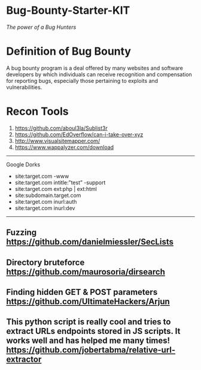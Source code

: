 # Bug-Bounty-Starter-KIT
*The power of a Bug Hunters*

# Definition of Bug Bounty 
A bug bounty program is a deal offered by many websites and software developers by which individuals can receive recognition and compensation for reporting bugs, especially those pertaining to exploits and vulnerabilities.

# Recon Tools

1. https://github.com/aboul3la/Sublist3r
2. https://github.com/EdOverflow/can-i-take-over-xyz
3. http://www.visualsitemapper.com/
4. https://www.wappalyzer.com/download
------------------------------------------------------------------------------------------------------------------------------
Google Dorks
* site:target.com -www
* site:target.com intitle:”test” -support
* site:target.com ext:php | ext:html
* site:subdomain.target.com
* site:target.com inurl:auth
* site:target.com inurl:dev

--------------------------------------------
Fuzzing 
https://github.com/danielmiessler/SecLists
--------------------------------------------
Directory bruteforce
https://github.com/maurosoria/dirsearch
--------------------------------------------
Finding hidden GET & POST parameters
https://github.com/UltimateHackers/Arjun
-------------------------------------------
This python script is really cool and tries to extract URLs endpoints stored in JS scripts. It works well and has helped me many times!
https://github.com/jobertabma/relative-url-extractor
---------------------------------------------------
